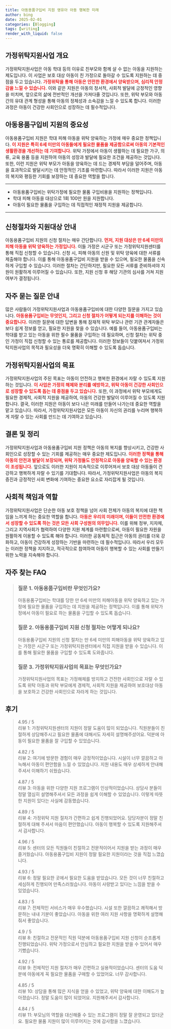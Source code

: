 ```yaml
---
title: 아동용품구입비 지원 영유아 아동 행복한 미래
author: bing
date: 2025-02-01
categories: [Blogging]
tags: [writing]
render_with_liquid: false
---
```



<h2 id='가정위탁지원사업_개요'>가정위탁지원사업 개요</h2>

<p>가정위탁지원사업은 아동 학대 등의 이유로 친부모와 함께 살 수 없는 아동을 지원하는 제도입니다. 이 사업은 보호 대상 아동이 친 가정으로 돌아갈 수 있도록 지원하는 데 중점을 두고 있습니다. <b><span style="color: #ee2323;">가정위탁을 통해 아동은 안전한 환경에서 양육받으며, 심리적 안정감을 느낄 수 있습니다.</span></b> 이와 같은 지원은 아동의 정서적, 사회적 발달에 긍정적인 영향을 미치며, 앞으로의 삶에 전반적인 개선을 가져다줄 것입니다. 또한, 위탁 부모와 아동 간의 유대 관계 형성을 통해 아동의 정체성과 소속감을 느낄 수 있도록 합니다. 이러한 과정은 아동이 건강한 사회인으로 성장하는 데 필수적입니다.</p>

<h2 id='아동용품구입비_지원의_중요성'>아동용품구입비 지원의 중요성</h2>

<p>아동용품구입비 지원은 학대 피해 아동을 위탁 양육하는 가정에 매우 중요한 정책입니다. <b><span style="color: #ee2323;">이 지원은 특히 6세 미만의 아동들에게 필요한 물품을 제공함으로써 아동의 기본적인 생활환경을 개선하는 데 기여합니다.</span></b> 위탁 가정에서 아동이 생활하는 데 필요한 가구, 의류, 교육 용품 등을 지원하여 아동의 성장과 발달에 필요한 조건을 제공하는 것입니다. 또한, 이런 지원은 위탁 부모가 아동을 양육하는 데 드는 경제적 부담을 덜어주며, 아동을 효과적으로 발달시키는 데 안정적인 기초를 마련합니다. 따라서 이러한 지원은 아동의 복지와 평등한 기회를 보장하는 데 중요한 역할을 합니다.</p>

<hr />

<ul>
    <li>아동용품구입비는 위탁가정에 필요한 물품 구입비용을 지원하는 정책입니다.</li>
    <li>학대 피해 아동을 대상으로 1회 100만 원을 지원합니다.</li>
    <li>아동이 필요한 물품을 구입하는 데 직접적인 재정적 지원을 제공합니다.</li>
</ul>

<hr />

<h2 id='신청절차와_지원대상_안내'>신청절차와 지원대상 안내</h2>

<p>아동용품구입비 지원의 신청 절차는 매우 간단합니다. <b><span style="color: #ee2323;">먼저, 지원 대상은 만 6세 미만의 피해 아동을 위탁 양육하는 가정입니다.</span></b> 이들 가정은 시군구 또는 가정위탁지원센터를 통해 직접 신청할 수 있습니다. 신청 시, 피해 아동의 신원 및 위탁 양육에 대한 서류를 제출해야 합니다. 이를 통해 아동용품구입비 지원을 받을 수 있으며, 필요한 물품을 신속하게 구입할 수 있습니다. 이러한 절차는 간단하지만, 필요한 모든 서류를 준비하셔야 지원이 원활하게 이루어질 수 있습니다. 또한, 지원 신청 후 해당 기관의 심사를 거쳐 지원 여부가 결정됩니다.</p>

<h2 id='자주_묻는_질문_안내'>자주 묻는 질문 안내</h2>

<p>많은 사람들이 가정위탁지원사업과 아동용품구입비에 대한 다양한 질문을 가지고 있습니다. <b><span style="color: #ee2323;">아동용품구입비는 무엇인지, 그리고 신청 절차가 어떻게 되는지를 이해하는 것이 중요합니다.</span></b> 이러한 질문에 대한 답변을 통해 잠재적 위탁 부모나 관련 기관 관계자들은 보다 쉽게 정보를 얻고, 필요한 지원을 찾을 수 있습니다. 예를 들어, 아동용품구입비는 학대를 받고 있는 아동을 위한 필수 물품을 구입하는 데 필요하며, 신청 절차는 위탁 중인 가정이 직접 신청할 수 있는 통로를 제공합니다. 이러한 정보들이 덧붙여져서 가정위탁지원사업의 목적과 필요성을 더욱 명확히 이해할 수 있도록 돕습니다.</p>

<h2 id='가정위탁지원사업의_목표'>가정위탁지원사업의 목표</h2>

<p>가정위탁지원사업의 주된 목표는 아동이 안전하고 행복한 환경에서 자랄 수 있도록 지원하는 것입니다. <b><span style="color: #ee2323;">이 사업은 가정의 해체와 분리를 예방하고, 위탁 아동이 건강한 사회인으로 성장할 수 있도록 돕는 데 중점을 두고 있습니다.</span></b> 또한, 이 과정에서 위탁 부모에게도 필요한 경제적, 사회적 지원을 제공하여, 아동의 건강한 발달이 이루어질 수 있도록 지원합니다. 결국, 이러한 지원은 아동이 보다 나은 미래를 만들어 나가는데 중요한 역할을 맡고 있습니다. 따라서, 가정위탁지원사업은 모든 아동이 자신의 권리를 누리며 행복하게 자랄 수 있는 사회를 만드는 데 기여하고 있습니다.</p>

<h2 id='결론_및_정리'>결론 및 정리</h2>

<p>가정위탁지원사업과 아동용품구입비 지원 정책은 아동의 복지를 향상시키고, 건강한 사회인으로 성장할 수 있는 기회를 제공하는 매우 중요한 제도입니다. <b><span style="color: #ee2323;">이러한 정책을 통해 아동의 안전과 발달이 보장되며, 위탁 가정들도 안정적으로 아동을 양육할 수 있는 환경이 조성됩니다.</span></b> 앞으로도 이러한 지원이 지속적으로 이루어져서 보호 대상 아동들이 건강하고 행복하게 자랄 수 있기를 기대합니다. 따라서, 가정위탁지원사업은 아동의 복지 증진과 긍정적인 사회 변화에 기여하는 중요한 요소로 자리잡게 될 것입니다.</p>

<h2 id='사회적_책임과_역할'>사회적 책임과 역할</h2>

<p>가정위탁지원사업은 단순한 아동 보호 정책을 넘어 사회 전체가 아동의 복지에 대한 책임을 느끼게 하는 중요한 역할을 합니다. <b><span style="color: #ee2323;">아동은 우리의 미래이며, 이들이 안전한 환경에서 성장할 수 있도록 하는 것은 모든 사회 구성원의 의무입니다.</span></b> 이를 위해 정부, 지자체, 그리고 지역사회가 협력하여 다양한 지원 체계를 마련함으로써, 아동이 필요한 자원을 원활하게 이용할 수 있도록 해야 합니다. 이러한 공동체적 접근은 아동의 권리를 더욱 강화하고, 아동이 건강하게 성장하는 기반을 마련하는 데 필수적입니다. 따라서 우리 모두는 이러한 정책을 지지하고, 적극적으로 참여하여 아동이 행복할 수 있는 사회를 만들기 위한 노력을 지속해야 합니다.</p>


<h2 id='자주_찾는_FAQ'>자주 찾는 FAQ</h2>
<div itemscope="" itemtype="https://schema.org/FAQPage"> 
<blockquote> 
<div itemscope="" itemprop="mainEntity" itemtype="https://schema.org/Question"> 
<h3 itemprop="name">질문 1. 아동용품구입비란 무엇인가요?</h3> 
<div itemscope="" itemprop="acceptedAnswer" itemtype="https://schema.org/Answer"> 
<span itemprop="text"> 
<p>아동용품구입비는 학대를 당한 만 6세 미만의 피해아동을 위탁 양육하고 있는 가정에 필요한 물품을 구입하는 데 지원을 제공하는 정책입니다. 이를 통해 위탁가정에서 아동이 필요로 하는 물품을 구입할 수 있도록 돕습니다.</p> 
</span> 
</div> 
</div> 

<div itemscope="" itemprop="mainEntity" itemtype="https://schema.org/Question"> 
<h3 itemprop="name">질문 2. 아동용품구입비 지원 신청 절차는 어떻게 되나요?</h3> 
<div itemscope="" itemprop="acceptedAnswer" itemtype="https://schema.org/Answer"> 
<span itemprop="text"> 
<p>아동용품구입비 지원의 신청 절차는 만 6세 미만의 피해아동을 위탁 양육하고 있는 가정은 시군구 또는 가정위탁지원센터에서 직접 지원을 받을 수 있습니다. 이를 통해 필요한 물품을 구입할 수 있도록 도와줍니다.</p> 
</span> 
</div> 
</div> 

<div itemscope="" itemprop="mainEntity" itemtype="https://schema.org/Question"> 
<h3 itemprop="name">질문 3. 가정위탁지원사업의 목표는 무엇인가요?</h3> 
<div itemscope="" itemprop="acceptedAnswer" itemtype="https://schema.org/Answer"> 
<span itemprop="text"> 
<p>가정위탁지원사업의 목표는 가정해체를 방지하고 건전한 사회인으로 자랄 수 있도록 위탁 아동과 위탁 부모에게 경제적, 사회적 지원을 제공하여 보호대상 아동을 보호하고 건강한 사회인으로 자라게 하는 것입니다.</p> 
</span> 
</div> 
</div> 
</blockquote> 
</div>
<h2 id='후기'>후기</h2>
<div itemscope itemtype="https://schema.org/Product">
  <blockquote>
  <div itemprop="review" itemscope itemtype="https://schema.org/Review">
      <div itemprop="reviewRating" itemscope itemtype="https://schema.org/Rating"> <span itemprop="ratingValue">4.95</span> / <span itemprop="bestRating">5</span> </div>
      <span itemprop="reviewBody">리뷰 1: 가정위탁지원센터의 지원이 정말 도움이 많이 되었습니다. 직원분들이 친절하게 상담해주시고 필요한 물품에 대해서도 자세히 설명해주셨어요. 덕분에 아동이 필요한 물품을 잘 구입할 수 있었습니다.</span>
  </div>
  <br>
  <div itemprop="review" itemscope itemtype="https://schema.org/Review">
      <div itemprop="reviewRating" itemscope itemtype="https://schema.org/Rating"> <span itemprop="ratingValue">4.82</span> / <span itemprop="bestRating">5</span> </div>
      <span itemprop="reviewBody">리뷰 2: 여기에 방문한 경험이 매우 긍정적이었습니다. 시설이 너무 깔끔하고 아늑해서 아동이 편안함을 느낄 수 있었습니다. 지원 내용도 매우 상세하게 안내해주셔서 이해하기 쉬웠습니다.</span>
  </div>
  <br>
  <div itemprop="review" itemscope itemtype="https://schema.org/Review">
      <div itemprop="reviewRating" itemscope itemtype="https://schema.org/Rating"> <span itemprop="ratingValue">4.87</span> / <span itemprop="bestRating">5</span> </div>
      <span itemprop="reviewBody">리뷰 3: 아동을 위한 다양한 지원 프로그램이 인상적이었습니다. 상담사 분들이 정말 열심히 설명해주셔서 모든 과정을 쉽게 이해할 수 있었습니다. 이렇게 따뜻한 지원이 있다는 사실에 감동했습니다.</span>
  </div>
  <br>
  <div itemprop="review" itemscope itemtype="https://schema.org/Review">
      <div itemprop="reviewRating" itemscope itemtype="https://schema.org/Rating"> <span itemprop="ratingValue">4.89</span> / <span itemprop="bestRating">5</span> </div>
      <span itemprop="reviewBody">리뷰 4: 가정위탁 지원 절차가 간편하고 쉽게 진행되었어요. 담당자분이 정말 친절하게 대해 주셔서 마음이 편안했습니다. 아동이 행복할 수 있도록 지원해주셔서 감사합니다.</span>
  </div>
  <br>
  <div itemprop="review" itemscope itemtype="https://schema.org/Review">
      <div itemprop="reviewRating" itemscope itemtype="https://schema.org/Rating"> <span itemprop="ratingValue">4.96</span> / <span itemprop="bestRating">5</span> </div>
      <span itemprop="reviewBody">리뷰 5: 센터의 모든 직원들이 친절하고 전문적이어서 지원을 받는 과정이 매우 즐거웠습니다. 아동용품구입비 지원이 정말 필요한 지원이라는 것을 직접 느꼈습니다.</span>
  </div>
  <br>
  <div itemprop="review" itemscope itemtype="https://schema.org/Review">
      <div itemprop="reviewRating" itemscope itemtype="https://schema.org/Rating"> <span itemprop="ratingValue">4.93</span> / <span itemprop="bestRating">5</span> </div>
      <span itemprop="reviewBody">리뷰 6: 정말 필요한 곳에서 필요한 도움을 받았습니다. 모든 것이 너무 친절하고 세심하게 진행되어 만족스러웠습니다. 아동이 사랑받고 있다는 느낌을 받을 수 있었습니다.</span>
  </div>
  <br>
  <div itemprop="review" itemscope itemtype="https://schema.org/Review">
      <div itemprop="reviewRating" itemscope itemtype="https://schema.org/Rating"> <span itemprop="ratingValue">4.83</span> / <span itemprop="bestRating">5</span> </div>
      <span itemprop="reviewBody">리뷰 7: 전체적인 서비스가 매우 우수했습니다. 시설 또한 깔끔하고 쾌적해서 방문하는 내내 기분이 좋았습니다. 아동을 위한 여러 지원 사항을 명확하게 설명해줘서 좋았습니다.</span>
  </div>
  <br>
  <div itemprop="review" itemscope itemtype="https://schema.org/Review">
      <div itemprop="reviewRating" itemscope itemtype="https://schema.org/Rating"> <span itemprop="ratingValue">4.9</span> / <span itemprop="bestRating">5</span> </div>
      <span itemprop="reviewBody">리뷰 8: 친절하고 전문적인 직원 덕분에 아동용품구입비 지원 신청이 순조롭게 진행되었습니다. 위탁 가정으로서 안심하고 필요한 지원을 받을 수 있어서 매우 기뻤습니다.</span>
  </div>
  <br>
  <div itemprop="review" itemscope itemtype="https://schema.org/Review">
      <div itemprop="reviewRating" itemscope itemtype="https://schema.org/Rating"> <span itemprop="ratingValue">4.92</span> / <span itemprop="bestRating">5</span> </div>
      <span itemprop="reviewBody">리뷰 9: 전체적인 지원 절차가 매우 간편하고 실용적이었습니다. 센터의 도움 덕분에 아동에게 꼭 필요한 물품을 구매할 수 있었어요. 너무 감사합니다.</span>
  </div>
  <br>
  <div itemprop="review" itemscope itemtype="https://schema.org/Review">
      <div itemprop="reviewRating" itemscope itemtype="https://schema.org/Rating"> <span itemprop="ratingValue">4.85</span> / <span itemprop="bestRating">5</span> </div>
      <span itemprop="reviewBody">리뷰 10: 상담을 통해 많은 지식을 얻을 수 있었고, 위탁 양육에 대한 이해도가 높아졌습니다. 정말 도움이 많이 되었어요. 지원해주셔서 감사합니다.</span>
  </div>
  <br>
  <div itemprop="review" itemscope itemtype="https://schema.org/Review">
      <div itemprop="reviewRating" itemscope itemtype="https://schema.org/Rating"> <span itemprop="ratingValue">4.84</span> / <span itemprop="bestRating">5</span> </div>
      <span itemprop="reviewBody">리뷰 11: 부모님의 역할을 대신해줄 수 있는 프로그램이 정말 잘 운영되고 있더군요. 필요한 물품 지원이 많이 이루어지는 것에 감사함을 느꼈습니다.</span>
  </div>
  </blockquote>
</div>
